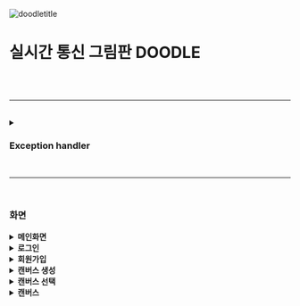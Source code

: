 ![doodletitle](https://github.com/1argeD/doodleSV/assets/94172354/ae411105-454b-415c-9837-422062d67fe4)
</br>
<h1>실시간 통신 그림판 DOODLE</h1>
</br>
</hr>

<br>
<hr>
<br>
<details>
<summary><h3>Exception handler</h3></summary>
<ul>
컨트롤러
<br>   
   
![익셉션 컨트롤러](https://github.com/1argeD/doodleSV/assets/94172354/1845731e-e984-4f5a-ac0e-f20273f4aa98)

enum
<br>
![익셉션 enum](https://github.com/1argeD/doodleSV/assets/94172354/8e2ff454-4172-4962-9b6b-7451d403b13f)

출력
<br>
![에러출력](https://github.com/1argeD/doodleSV/assets/94172354/eedf878c-45bf-42f6-9330-59068c1e7179)
<ul>
</details>
<br>
<hr>
<br>

<h3>화면</h3>

<details>
   <summary><b>메인화면</b></summary>
  <ul>

  ![시작화면](https://github.com/1argeD/doodleSV/assets/94172354/fa528e60-7528-4938-8875-a5b1f725c4e7)
  </ul>
  
</details>
<details>
   <summary><b>로그인</b></summary>
  <ul>
    
  ![로그인 페이지](https://github.com/1argeD/doodleSV/assets/94172354/819caffa-444c-4c07-b4ee-cdefda8d1f52)
  </ul>
  
</details>
<details>
   <summary><b>회원가입</b></summary>
  <ul>
    
  ![회원가입 페이지](https://github.com/1argeD/doodleSV/assets/94172354/a6e78c58-1ace-44b3-9d9b-08f4f7cb1b9b)
  </ul>
  
</details>
<details>
   <summary><b>캔버스 생성</b></summary>
  <ul>
    
  ![켄버스 생성](https://github.com/1argeD/doodleSV/assets/94172354/7505d26a-6443-4971-ae96-a0c46cb45834)
  </ul>
  
</details>
<details>
   <summary><b>캔버스 선택</b></summary>
  <ul>
  
  ![켄버스 선택](https://github.com/1argeD/doodleSV/assets/94172354/41ce475a-108f-4b71-910a-e04fb7bec6bc)
  </ul>
  
</details>
<details>
   <summary><b>캔버스</b></summary>
  <ul>
  
  ![캔버스](https://github.com/1argeD/doodleSV/assets/94172354/b5fa3625-0e74-44ea-b0c1-350fc0b9b2ad)
  </ul>
  
</details>









